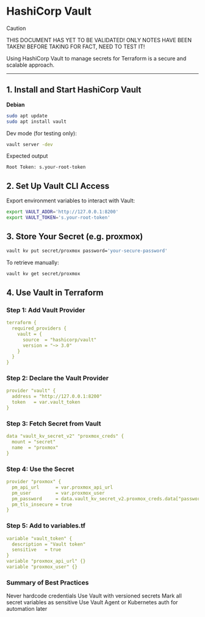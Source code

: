 # HashiCorp Vault

> [!CAUTION]
> THIS DOCUMENT HAS YET TO BE VALIDATED! ONLY NOTES HAVE BEEN TAKEN!
> BEFORE TAKING FOR FACT, NEED TO TEST IT! 

Using HashiCorp Vault to manage secrets for Terraform is a secure and scalable approach.

---

## 1. Install and Start HashiCorp Vault
**Debian**
```bash
sudo apt update
sudo apt install vault
```

Dev mode (for testing only):
```bash
vault server -dev
```

Expected output
```
Root Token: s.your-root-token
```

## 2. Set Up Vault CLI Access

Export environment variables to interact with Vault:
```bash
export VAULT_ADDR='http://127.0.0.1:8200'
export VAULT_TOKEN='s.your-root-token'
```

## 3. Store Your Secret (e.g. proxmox)
```bash
vault kv put secret/proxmox password='your-secure-password'
```

To retrieve manually:
```bash
vault kv get secret/proxmox
```

## 4. Use Vault in Terraform
### Step 1: Add Vault Provider
```yml
terraform {
  required_providers {
    vault = {
      source  = "hashicorp/vault"
      version = "~> 3.0"
    }
  }
}
```

### Step 2: Declare the Vault Provider

```yml
provider "vault" {
  address = "http://127.0.0.1:8200"
  token   = var.vault_token
}
```

### Step 3: Fetch Secret from Vault

```yml
data "vault_kv_secret_v2" "proxmox_creds" {
  mount = "secret"
  name  = "proxmox"
}
```

### Step 4: Use the Secret

```yml
provider "proxmox" {
  pm_api_url      = var.proxmox_api_url
  pm_user         = var.proxmox_user
  pm_password     = data.vault_kv_secret_v2.proxmox_creds.data["password"]
  pm_tls_insecure = true
}
```

### Step 5: Add to variables.tf

```yml
variable "vault_token" {
  description = "Vault token"
  sensitive   = true
}
variable "proxmox_api_url" {}
variable "proxmox_user" {}
```

### Summary of Best Practices

Never hardcode credentials
Use Vault with versioned secrets
Mark all secret variables as sensitive
Use Vault Agent or Kubernetes auth for automation later